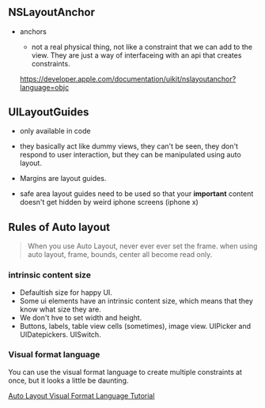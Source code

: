 
#

## NSLayoutAnchor

* anchors
  - not a real physical thing, not like a constraint that we can add to the view. They are just a way of interfaceing with an api that creates constraints.

  https://developer.apple.com/documentation/uikit/nslayoutanchor?language=objc

## UILayoutGuides

* only available in code
* they basically act like dummy views, they can't be seen, they don't respond to user interaction, but they can be manipulated using auto layout.
* Margins are layout guides.

* safe area layout guides need to be used so that your **important** content doesn't get hidden by weird iphone screens (iphone x)

## Rules of Auto layout

> When you use Auto Layout, never ever ever set the frame.
> when using auto layout, frame, bounds, center all become read only.

### intrinsic content size

* Defaultish size for happy UI.
* Some ui elements have an intrinsic content size, which means that they know what size they are. 
* We don't hve to set width and height.
* Buttons, labels, table view cells (sometimes), image view. UIPicker and UIDatepickers. UISwitch.


### Visual format language

You can use the visual format language to create multiple constraints at once, but it looks a little be daunting. 

[Auto Layout Visual Format Language Tutorial](https://www.raywenderlich.com/174078/auto-layout-visual-format-language-tutorial-2)